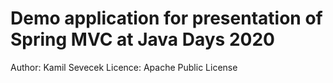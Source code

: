 Demo application for presentation of Spring MVC at Java Days 2020
=================================================================

Author: Kamil Sevecek
Licence: Apache Public License
